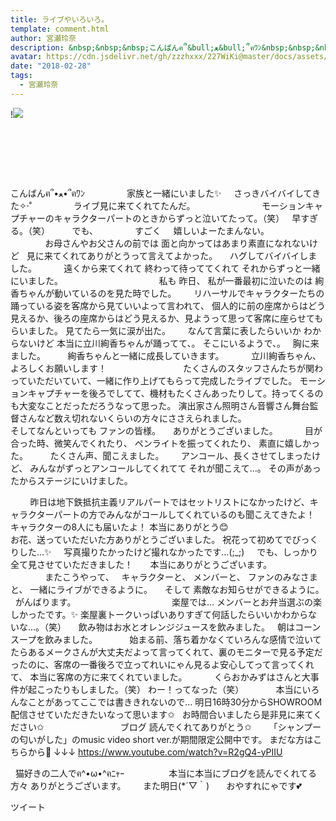 ```yaml
---
title: ライブやいろいろ。
template: comment.html
author: 宮瀬玲奈
description: &nbsp;&nbsp;&nbsp;こんばんฅ՞&bull;ﻌ&bull;՞ฅﾜﾝ&nbsp;&nbsp;&nbsp;&nbsp;&nbsp;&nbsp;&nbsp;&nbsp;家族と一緒にいました✨&nbsp;&nbsp;さっきバイバイしてきた✧‧˚&nbsp;...
avatar: https://cdn.jsdelivr.net/gh/zzzhxxx/227WiKi@master/docs/assets/photo/avatar/reina.jpg
date: "2018-02-28"
tags:
  - 宮瀬玲奈
---
```


!![](https://cdn.jsdelivr.net/gh/227WiKi/227WiKi-image@master/blog-image/reina-2018-02-28_1.jpg)



 

 

 

こんばんฅ՞•ﻌ•՞ฅﾜﾝ
 
 
 
 
 
 
 
 
家族と一緒にいました✨
 
 
さっきバイバイしてきた✧‧˚
 
 
 
 
 
 
 
 
ライブ見に来てくれてたんだ。
 
 
 
 
 
 
 
 
 
 
 
 
 
モーションキャプチャーのキャラクターパートのときからずっと泣いてたって。（笑）
 
早すぎる。（笑）
 
 
 
 
でも、
 
 
 
 
 
 
 
すごく
 
 
嬉しいよーたまんない。
 
 
 
 
 
 
 
 
 
 
 
 
 
 
 
 
 
 
お母さんやお父さんの前では
面と向かってはあまり素直になれないけど
 
見に来てくれてありがとうって言えてよかった。
 
 
ハグしてバイバイしました。
 
 
 
 
 
遠くから来てくれて
終わって待っててくれて
それからずっと一緒にいました。
 
 
 
 
 
 
 
 
 
 
 
 
 
 
 
 
 
 
 
私も
昨日、
私が一番最初に泣いたのは
絢香ちゃんが動いているのを見た時でした。
 
 
 
リハーサルでキャラクターたちの踊っている姿を客席から見ていいよって言われて、
個人的に前の座席からはどう見えるか、後ろの座席からはどう見えるか、見ようって思って客席に座らせてもらいました。
見てたら一気に涙が出た。
 
 
 
なんて言葉に表したらいいか
わからないけど
本当に立川絢香ちゃんが踊ってて、。
そこにいるようで、。
 
胸に来ました。
 
 
 
 
絢香ちゃんと一緒に成長していきます。
 
 
 
 
 
立川絢香ちゃん、よろしくお願いします！
 
 
 
 
 
 
 
 
 
 
 
 
 
 
 
たくさんのスタッフさんたちが関わっていただいていて、一緒に作り上げてもらって完成したライブでした。
モーションキャプチャーを後ろでしてて、機材もたくさんあったりして。持ってくるのも大変なことだっただろうなって思った。
演出家さん照明さん音響さん舞台監督さんなど数え切れないくらいの方々にささえられました。
 
 
 
 
 
 
 
 
 
 
 
 
 
 
 
 
そしてなんといっても
ファンの皆様。
 
 
ありがとうございました。
 
 
 
 
 
目が合った時、微笑んでくれたり、
ペンライトを振ってくれたり、
素直に嬉しかった。
 
 
 
 
たくさん声、聞こえました。
 
 
 
アンコール、長くさせてしまったけど、
みんながずっとアンコールしてくれてて
それが聞こえて...。
その声があったからステージにいけました。

 
 
 
 
昨日は地下鉄抵抗主義リアルパートではセットリストになかったけど、キャラクターパートの方でみんながコールしてくれているのも聞こえてきたよ！
キャラクターの8人にも届いたよ！
本当にありがとう😊
 
 
 
 
 
 
 
 
 
 
 
 
 
 
 
 
 
 
 
お花、送っていただいた方ありがとうございました。
祝花って初めてでびっくりした...✨
 
 
写真撮りたかったけど撮れなかったです...(;_;)
 
 
でも、しっかり全て見させていただきました！
 
 
 
本当にありがとうございます。
 
 
 
 
 
 
 
 
 
 
 
 
   
 
 
 
またこうやって、
 
キャラクターと、
メンバーと、
ファンのみなさまと、
一緒にライブができるように。
 
 
そして
素敵なお知らせができるように。
 
がんばります。
 
 
 
 
 
 
 
 
 
 
 
 
 
 
 
 
 
 
 
楽屋では...
メンバーとお弁当選ぶの楽しかったです。✨ 楽屋裏トークいっぱいありすぎて何話したらいいかわからないな...。（笑）
 
 
飲み物はお水とオレンジジュースを飲みました。
 
朝はコーンスープを飲みました。
 
 
 
 
 
 
始まる前、落ち着かなくていろんな感情で泣いてたらあるメークさんが大丈夫だよって言ってくれて、裏のモニターで見る予定だったのに、客席の一番後ろで立ってれいにゃん見るよ安心してって言ってくれて、
本当に客席の方に来てくれていました。
 
 
 
 
 
くらおかみずはさんと大事件が起こったりもしました。（笑）
わー！ってなった（笑）
 
 
 
 
 
 
本当にいろんなことがあってここでは書ききれないので…
明日16時30分からSHOWROOM配信させていただきたいなって思います✩
 
お時間合いましたら是非見に来てください✩
 
 
 
 
 
 
 
 
 
 
 
 
 
 
 
ブログ
読んでくれてありがとう✩
 
 
 
「シャンプーの匂いがした」のmusic video short ver.が期間限定公開中です。
まだな方はこちらから💓
↓↓↓
https://www.youtube.com/watch?v=R2gQ4-yPIIU
 
 
 
 
 
 
 
 

 
猫好きの二人でฅ^•ω•^ฅﾆｬｰ 
 
 
 
 
 
 
 
 
本当に本当にブログを読んでくれてる方々
ありがとうございます。
 
 
 
また明日(*´▽｀)
 
 
 
おやすれにゃです💕
 
 
 





ツイート



